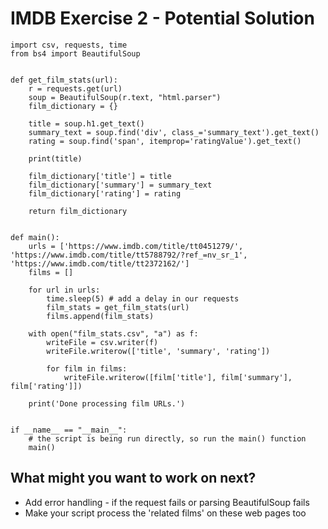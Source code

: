 # IMDB Exercise 2 - Potential Solution

```
import csv, requests, time
from bs4 import BeautifulSoup


def get_film_stats(url):
    r = requests.get(url)
    soup = BeautifulSoup(r.text, "html.parser")
    film_dictionary = {}

    title = soup.h1.get_text()
    summary_text = soup.find('div', class_='summary_text').get_text()
    rating = soup.find('span', itemprop='ratingValue').get_text()

    print(title)

    film_dictionary['title'] = title
    film_dictionary['summary'] = summary_text
    film_dictionary['rating'] = rating

    return film_dictionary


def main():
    urls = ['https://www.imdb.com/title/tt0451279/', 'https://www.imdb.com/title/tt5788792/?ref_=nv_sr_1', 'https://www.imdb.com/title/tt2372162/']
    films = []

    for url in urls:
        time.sleep(5) # add a delay in our requests
        film_stats = get_film_stats(url)
        films.append(film_stats)

    with open("film_stats.csv", "a") as f:
        writeFile = csv.writer(f)
        writeFile.writerow(['title', 'summary', 'rating'])

        for film in films:
            writeFile.writerow([film['title'], film['summary'], film['rating']])

    print('Done processing film URLs.')


if __name__ == "__main__":
    # the script is being run directly, so run the main() function
    main()
```

## What might you want to work on next?

- Add error handling - if the request fails or parsing BeautifulSoup fails
- Make your script process the 'related films' on these web pages too
